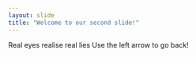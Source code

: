 ```yaml
---
layout: slide
title: "Welcome to our second slide!"
---
```

Real eyes realise real lies
Use the left arrow to go back!
